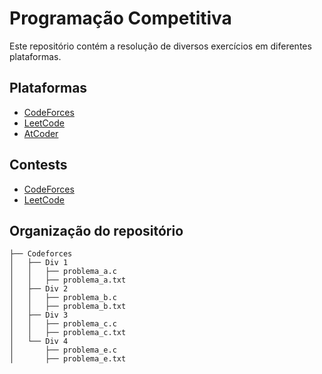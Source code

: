 # Programação Competitiva
Este repositório contém a resolução de diversos exercícios em diferentes plataformas.

## Plataformas

- [CodeForces](codeforces/)
- [LeetCode](leetcode/)
- [AtCoder](atcoder/)

## Contests

- [CodeForces](contests/codeforces/)
- [LeetCode](contests/leetcode/)

## Organização do repositório

```
├── Codeforces
│   ├── Div 1
│   │   ├── problema_a.c
│   │   ├── problema_a.txt
│   ├── Div 2
│   │   ├── problema_b.c
│   │   ├── problema_b.txt
│   ├── Div 3
│   │   ├── problema_c.c
│   │   ├── problema_c.txt
│   └── Div 4 
│       ├── problema_e.c
│       ├── problema_e.txt
```

